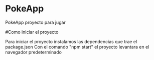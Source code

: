 # PokeApp
PokeApp proyecto para jugar


#Como iniciar el proyecto

Para iniciar el proyecto instalamos las dependencias que trae el package.json
Con el comando "npm start" el proyecto levantara en el navegador predeterminado
